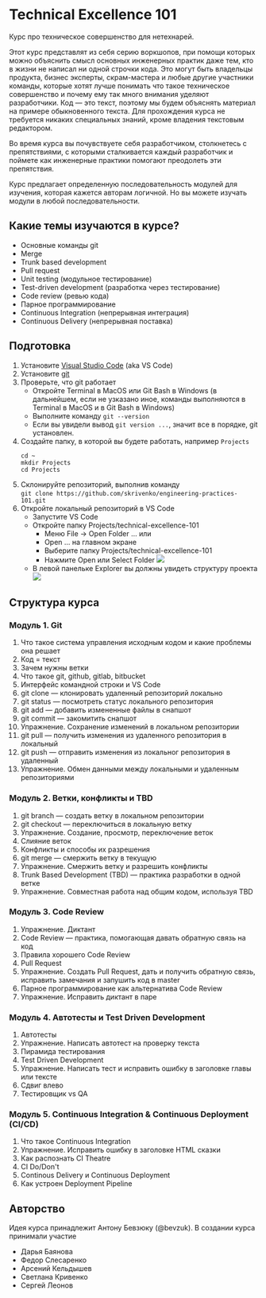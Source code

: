 # Technical Excellence 101
Курс про техническое совершенство для нетехнарей.

Этот курс представлят из себя серию воркшопов, при помощи которых можно объяснить смысл основных инженерных практик даже тем, кто в жизни не написал ни одной строчки кода. Это могут быть владельцы продукта, бизнес эксперты, скрам-мастера и любые другие участники команды, которые хотят лучше понимать что такое техническое совершенство и почему ему так много внимания уделяют разработчики. Код — это текст, поэтому мы будем объяснять материал на примере обыкновенного текста. Для прохождения курса не требуется никаких специальных знаний, кроме владения текстовым редактором.

Во время курса вы почувствуете себя разработчиком, столкнетесь с препятствиями, с которыми сталкивается каждый разработчик и поймете как инженерные практики помогают преодолеть эти препятствия.

Курс предлагает определенную последовательность модулей для изучения, которая кажется авторам логичной. Но вы можете изучать модули в любой последовательности.

## Какие темы изучаются в курсе?
* Основные команды git
* Merge
* Trunk based development
* Pull request
* Unit testing (модульное тестирование)
* Test-driven development (разработка через тестирование)
* Code review (ревью кода)
* Парное программирование
* Continuous Integration (непрерывная интеграция)
* Continuous Delivery (непрерывная поставка)

## Подготовка
1. Установите [Visual Studio Code](https://code.visualstudio.com/download) (aka VS Code)
2. Установите [git](https://git-scm.com/downloads)
3. Проверьте, что git работает
    * Откройте Terminal в MacOS или Git Bash в Windows (в дальнейшем, если не узказано иное, команды выполняются в Terminal в MacOS и в Git Bash в Windows)
    * Выполните команду `git --version`
    * Если вы увидели вывод `git version ...`, значит все в порядке, git установлен.
4. Создайте папку, в которой вы будете работать, например `Projects`  
      ```
      cd ~
      mkdir Projects
      cd Projects
      ```  
5. Склонируйте репозиторий, выполнив команду   
`git clone https://github.com/skrivenko/engineering-practices-101.git`
6. Откройте локальный репозиторий в VS Code
    * Запустите VS Code
    * Откройте папку Projects/technical-excellence-101
      * Меню File -> Open Folder ... или 
      * Open ... на главном экране
      * Выберите папку Projects/technical-excellence-101
      * Нажмите Open или Select Folder
        ![](images/Open%20folder.png)
    * В левой панельке Explorer вы должны увидеть структуру проекта
      ![](images/Project%20structure.png)


## Структура курса

### Модуль 1. Git
1. Что такое система управления исходным кодом и какие проблемы она решает
2. Код = текст
3. Зачем нужны ветки
4. Что такое git, github, gitlab, bitbucket
5. Интерфейс командной строки и VS Code
6. git clone — клонировать удаленный репозиторий локально
7. git status — посмотреть статус локального репозитория
8. git add — добавить измененные файлы в снапшот
9. git commit — закомитить снапшот
10. Упражнение. Сохранение изменений в локальном репозитории
11. git pull — получить изменения из удаленного репозитория в локальный
12. git push — отправить изменения из локальног репозитория в удаленный
13. Упражнение. Обмен данными между локальными и удаленным репозиториями

### Модуль 2. Ветки, конфликты и TBD
1. git branch — создать ветку в локальном репозитории
2. git checkout — переключиться в локальную ветку
3. Упражнение. Создание, просмотр, переключение веток
4. Слияние веток
5. Конфликты и способы их разрешения
6. git merge — смержить ветку в текущую
7. Упражнение. Смержить ветку и разрешить конфликты
8. Trunk Based Development (TBD) — практика разработки в одной ветке
9. Упражнение. Совместная работа над общим кодом, используя TBD

### Модуль 3. Code Review
1. Упражнение. Диктант
2. Code Review — практика, помогающая давать обратную связь на код
3. Правила хорошего Code Review
4. Pull Request
5. Упражнение. Создать Pull Request, дать и получить обратную связь, исправить замечания и запушить код в master
6. Парное программирование как альтернатива Code Review
7. Упражнение. Исправить диктант в паре

### Модуль 4. Автотесты и Test Driven Development
1. Автотесты
3. Упражнение. Написать автотест на проверку текста
2. Пирамида тестирования
4. Test Driven Development
5. Упражнение. Написать тест и исправить ошибку в заголовке главы или тексте
6. Сдвиг влево
7. Тестировщик vs QA

### Модуль 5. Continuous Integration & Continuous Deployment (CI/CD)
1. Что такое Continuous Integration
2. Упражнение. Исправить ошибку в заголовке HTML сказки
3. Как распознать CI Theatre
4. CI Do/Don't
5. Continous Delivery и Continuous Deployment
6. Как устроен Deployment Pipeline

## Авторство
Идея курса принадлежит Антону Бевзюку (@bevzuk). 
В создании курса принимали участие 
* Дарья Баянова
* Федор Слесаренко
* Арсений Кельдышев
* Светлана Кривенко
* Сергей Леонов
